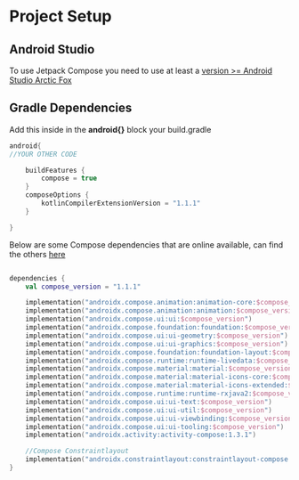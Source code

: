 # Project Setup

## Android Studio
To use Jetpack Compose you need to use at least a [version >= Android Studio Arctic Fox ](https://developer.android.com/studio/preview)

## Gradle Dependencies

Add this inside in the **android{}** block your build.gradle
```groovy
android{
//YOUR OTHER CODE

    buildFeatures {
        compose = true
    }
    composeOptions {
        kotlinCompilerExtensionVersion = "1.1.1"
    }

}
```

Below are some Compose dependencies that are online available, can find the others [here](https://maven.google.com/web/index.html?q=compose#androidx.compose.ui)

```kotlin

dependencies {
    val compose_version = "1.1.1"

    implementation("androidx.compose.animation:animation-core:$compose_version")
    implementation("androidx.compose.animation:animation:$compose_version")
    implementation("androidx.compose.ui:ui:$compose_version")
    implementation("androidx.compose.foundation:foundation:$compose_version")
    implementation("androidx.compose.ui:ui-geometry:$compose_version")
    implementation("androidx.compose.ui:ui-graphics:$compose_version")
    implementation("androidx.compose.foundation:foundation-layout:$compose_version")
    implementation("androidx.compose.runtime:runtime-livedata:$compose_version")
    implementation("androidx.compose.material:material:$compose_version")
    implementation("androidx.compose.material:material-icons-core:$compose_version")
    implementation("androidx.compose.material:material-icons-extended:$compose_version")
    implementation("androidx.compose.runtime:runtime-rxjava2:$compose_version")
    implementation("androidx.compose.ui:ui-text:$compose_version")
    implementation("androidx.compose.ui:ui-util:$compose_version")
    implementation("androidx.compose.ui:ui-viewbinding:$compose_version")
    implementation("androidx.compose.ui:ui-tooling:$compose_version")
    implementation("androidx.activity:activity-compose:1.3.1")

    //Compose Constraintlayout
    implementation("androidx.constraintlayout:constraintlayout-compose:1.0.0")
}

```
